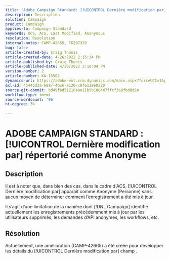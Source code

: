 ```yaml
---
title: 'Adobe Campaign Standard: [!UICONTROL Dernière modification par] répertorié comme Anonyme'
description: Description
solution: Campaign
product: Campaign
applies-to: Campaign Standard
keywords: KCS, ACS, Last Modified, Anonymous
resolution: Resolution
internal-notes: CAMP-42665, TK207329
bug: false
article-created-by: Craig Thonis
article-created-date: 4/26/2022 2:15:34 PM
article-published-by: Craig Thonis
article-published-date: 4/26/2022 2:16:04 PM
version-number: 2
article-number: KA-15502
dynamics-url: https://adobe-ent.crm.dynamics.com/main.aspx?forceUCI=1&pagetype=entityrecord&etn=knowledgearticle&id=9aacac50-6bc5-ec11-a7b6-0022480a138b
exl-id: 45445d3a-6897-46c6-8120-c8fe118e0a20
source-git-commit: bd49fbd51210aae11b5b1084b7ffcf3a8fbd0d5e
workflow-type: tm+mt
source-wordcount: '96'
ht-degree: 3%

---
```


# ADOBE CAMPAIGN STANDARD : [!UICONTROL Dernière modification par] répertorié comme Anonyme

## Description


Il est à noter que, dans bien des cas, dans le cadre d&#39;ACS, [!UICONTROL Dernière modification par] apparaît comme Anonyme (Personne) sans aucun moyen de déterminer comment l’enregistrement a été mis à jour.

Il s’agit d’une limitation de la manière dont [!DNL Campaign] identifie actuellement les enregistrements précédemment mis à jour par les utilisateurs supprimés, les demandes d’API anonymes, les workflows, etc.


## Résolution


Actuellement, une amélioration (CAMP-42665) a été créée pour développer les détails du [!UICONTROL Dernière modification par] champ .
